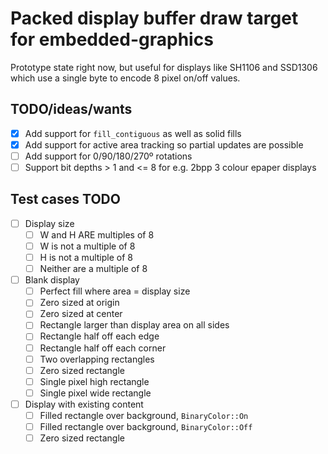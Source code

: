 # Packed display buffer draw target for embedded-graphics

Prototype state right now, but useful for displays like SH1106 and SSD1306 which use a single byte
to encode 8 pixel on/off values.

## TODO/ideas/wants

- [x] Add support for `fill_contiguous` as well as solid fills
- [x] Add support for active area tracking so partial updates are possible
- [ ] Add support for 0/90/180/270º rotations
- [ ] Support bit depths > 1 and <= 8 for e.g. 2bpp 3 colour epaper displays

## Test cases TODO

- [ ] Display size
  - [ ] W and H ARE multiples of 8
  - [ ] W is not a multiple of 8
  - [ ] H is not a multiple of 8
  - [ ] Neither are a multiple of 8
- [ ] Blank display
  - [ ] Perfect fill where area = display size
  - [ ] Zero sized at origin
  - [ ] Zero sized at center
  - [ ] Rectangle larger than display area on all sides
  - [ ] Rectangle half off each edge
  - [ ] Rectangle half off each corner
  - [ ] Two overlapping rectangles
  - [ ] Zero sized rectangle
  - [ ] Single pixel high rectangle
  - [ ] Single pixel wide rectangle
- [ ] Display with existing content
  - [ ] Filled rectangle over background, `BinaryColor::On`
  - [ ] Filled rectangle over background, `BinaryColor::Off`
  - [ ] Zero sized rectangle
